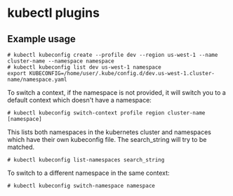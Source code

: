 # kubectl plugins

## Example usage
```
# kubectl kubeconfig create --profile dev --region us-west-1 --name cluster-name --namespace namespace
# kubectl kubeconfig list dev us-west-1 namespace
export KUBECONFIG=/home/user/.kube/config.d/dev.us-west-1.cluster-name/namespace.yaml
```

To switch a context, if the namespace is not provided, it will switch you to a default context which doesn't have a namespace:
```
# kubectl kubeconfig switch-context profile region cluster-name [namespace]
```

This lists both namespaces in the kubernetes cluster and namespaces which have their own kubeconfig file. The search_string will try to be matched.
```
# kubectl kubeconfig list-namespaces search_string
```

To switch to a different namespace in the same context:
```
# kubectl kubeconfig switch-namespace namespace
```
